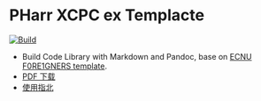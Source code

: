 # PHarr XCPC ex Templacte

[![Build](https://github.com/XCPCIO/template-Markdown-ECNU-F0RE1GNERS/workflows/Build/badge.svg?branch=main)](https://github.com/XCPCIO/template-Markdown-ECNU-F0RE1GNERS/actions)

* Build Code Library with Markdown and Pandoc, base on [ECNU F0RE1GNERS template](https://github.com/F0RE1GNERS/template).
* [PDF 下载](https://github.com/XCPCIO/template-Markdown-ECNU-F0RE1GNERS/raw/gh-pages/template.pdf)
* [使用指北](https://xcpcio.com/code-library/code-library-build/#markdown-ecnu-f0re1gners)
